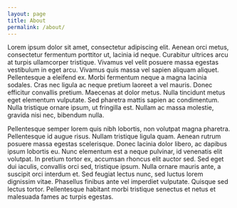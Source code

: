 ```yaml
---
layout: page
title: About
permalink: /about/
---
```


Lorem ipsum dolor sit amet, consectetur adipiscing elit. Aenean orci metus, consectetur fermentum porttitor ut, lacinia id neque. Curabitur ultrices arcu at turpis ullamcorper tristique. Vivamus vel velit posuere massa egestas vestibulum in eget arcu. Vivamus quis massa vel sapien aliquam aliquet. Pellentesque a eleifend ex. Morbi fermentum neque a magna lacinia sodales. Cras nec ligula ac neque pretium laoreet a vel mauris. Donec efficitur convallis pretium. Maecenas at dolor metus. Nulla tincidunt metus eget elementum vulputate. Sed pharetra mattis sapien ac condimentum. Nulla tristique ornare ipsum, ut fringilla est. Nullam ac massa molestie, gravida nisi nec, bibendum nulla.

Pellentesque semper lorem quis nibh lobortis, non volutpat magna pharetra. Pellentesque id augue risus. Nullam tristique ligula quam. Aenean rutrum posuere massa egestas scelerisque. Donec lacinia dolor libero, ac dapibus ipsum lobortis eu. Nunc elementum est a neque pulvinar, id venenatis elit volutpat. In pretium tortor ex, accumsan rhoncus elit auctor sed. Sed eget dui iaculis, convallis orci sed, tristique ipsum. Nulla ornare mauris ante, a suscipit orci interdum et. Sed feugiat lectus nunc, sed luctus lorem dignissim vitae. Phasellus finibus ante vel imperdiet vulputate. Quisque sed lectus tortor. Pellentesque habitant morbi tristique senectus et netus et malesuada fames ac turpis egestas.
